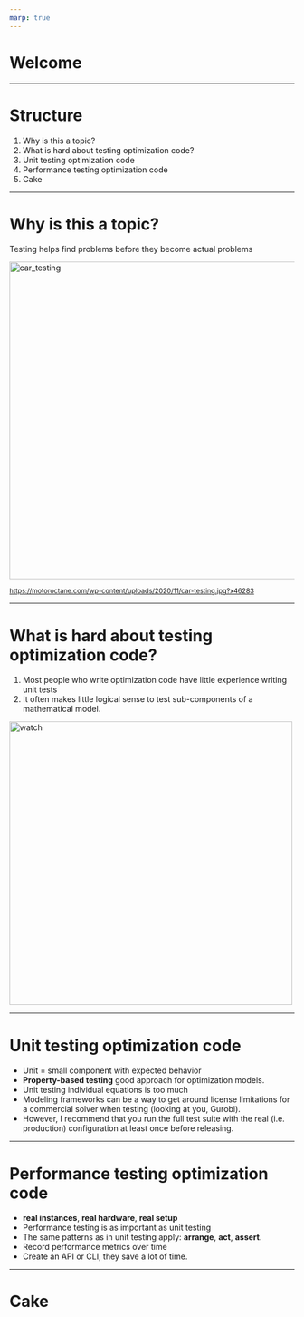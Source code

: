 ```yaml
---
marp: true
---
```


# Welcome

---

# Structure

1. Why is this a topic?
2. What is hard about testing optimization code?
3. Unit testing optimization code
4. Performance testing optimization code
5. Cake

---

# Why is this a topic?

Testing helps find problems before they become actual problems

<img src="https://motoroctane.com/wp-content/uploads/2020/11/car-testing.jpg?x46283" alt="car_testing" width="560"/>

<sub>https://motoroctane.com/wp-content/uploads/2020/11/car-testing.jpg?x46283</sub>


---

# What is hard about testing optimization code?

1. Most people who write optimization code have little experience writing unit tests
2. It often makes little logical sense to test sub-components of a mathematical model.

<img src="https://sharpmagazine.com/wp-content/uploads/2015/11/1100-1348x900.jpg" alt="watch" width="500"/>


---

# Unit testing optimization code

- Unit = small component with expected behavior
- **Property-based testing** good approach for optimization models.
- Unit testing individual equations is too much
- Modeling frameworks can be a way to get around license limitations for a commercial solver when testing (looking at you, Gurobi).
- However, I recommend that you run the full test suite with the real (i.e. production) configuration at least once before releasing.

---

# Performance testing optimization code

- **real instances**, **real hardware**, **real setup**
- Performance testing is as important as unit testing
- The same patterns as in unit testing apply: **arrange**, **act**, **assert**.
- Record performance metrics over time
- Create an API or CLI, they save a lot of time.

---

# Cake
